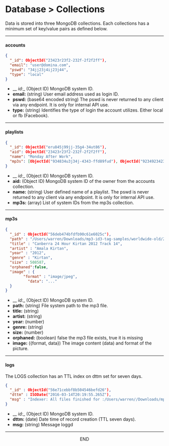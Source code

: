 <div class="page-header">
  <h1  id="page-title">Database > Collections</h1>
</div>

Data is stored into three MongoDB collections. Each collections has a minimum set of key/value pairs
 as defined below.


___
#### accounts

```json
{
  "_id": ObjectId("23423r23f2-232f-2f2f2ff"),
  "email": "user@domina.com",
  "pswd": "34jj23j4ij23j44",
  "type": "local"
}
```
* __ _id:__ (Object ID) MongoDB system ID.
* __email:__ (string) User email address used as login ID.
* __pswd:__ (base64 encoded string)
The pswd is never returned to any client via any endpoint. It is only for internal API use.
* __type:__ (string) Identifies the type of login the account utilizes. Either local or fb (Facebook).


___
#### playlists

```json
{
  "_id": ObjectId("eru845j99jj-35g4-34ut86"),
  "aid": ObjectId("23423r23f2-232f-2f2f2ff"),
  "name": "Monday After Work",
  "mp3s": [ObjectId("934834u3j34j-4343-ffd89fud"), ObjectId("9234923423i4j-4234-dfsdfn")]
}
```
* __ _id:__ (Object ID) MongoDB system ID.
* __aid:__ (Object ID) MongoDB system ID of the owner from the accounts collection.
* __name:__ (string) User defined name of a playlist.
The pswd is never returned to any client via any endpoint. It is only for internal API use.
* __mp3s:__ (array) List of system IDs from the mp3s collection.



___
#### mp3s

```json
{
  "_id" : ObjectId("56deb474bfdfb90c61e6025c"),
  "path" : "/Users/warren/Downloads/mp3-id3-tag-samples/worldwide-old/2012/2012-canberra-24-hour-kirtan/14-Amala Kirtan Das.mp3",
  "title" : "Canberra 24 Hour Kirtan 2012 Track 14",
  "artist" : "Amala Kirtan",
  "year" : "2012",
  "genre" : "Kirtan",
  "size" : 508587,
  "orphaned":false,
  "image" : {
  		"format" : "image/jpeg",
          "data": "..."
  }
}
```
* __ _id:__ (Object ID) MongoDB system ID.
* __path:__ (string) File system path to the mp3 file.
* __title:__ (string)
* __artist:__ (string)
* __year:__ (number)
* __genre:__ (string)
* __size:__ (number)
* __orphaned:__ (boolean) false the mp3 file exists, true it is missing
* __image:__ ({format, data}) The image content (data) and format of the picture.


___
#### logs
The LOGS collection has an TTL index on dttm set for seven days.

```json
{
  "_id" : ObjectId("56e71cebbf8b504546befd26"),
  "dttm" : ISODate("2016-03-14T20:19:55.265Z"),
  "msg" : "Indexer: All files finished for :/Users/warren//Downloads/mp3-id3-tag-samples"
}
```
* __ _id:__ (Object ID) MongoDB system ID.
* __dttm:__ (date) Date time of record creation (TTL seven days).
* __msg:__ (string) Message loggd



___
<div style="margin:0 auto;text-align:center;">END</div>
